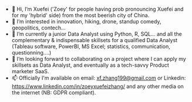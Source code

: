 - 👋 Hi, I’m Xuefei ('Zoey' for people having prob pronouncing Xuefei and for my 'hybrid' side) from the most beerish city of China. 
- 👀 I’m interested in innovation, hiking, drone, standup comedy, geopolitics, contech...
- 🌱 I’m currently a junior Data Analyst using Python, R, SQL... and all the complementary & indispensable skillsets for a qualified Data Analyst (Tableau software, PowerBI, MS Excel; statistics, communication, questionning....)
- 💞️ I’m looking forward to collaborating on a project where I can apply my skillsets as Data Analyst, and eventually as a tech-savvy Product marketer SaaS. 
- 📫 Officially I'm available on email: xf.zhang199@gmail.com or Linkedin: https://www.linkedin.com/in/zoeyxuefeizhang/ and any other media on the internet (NB: GDPR compliant). 
